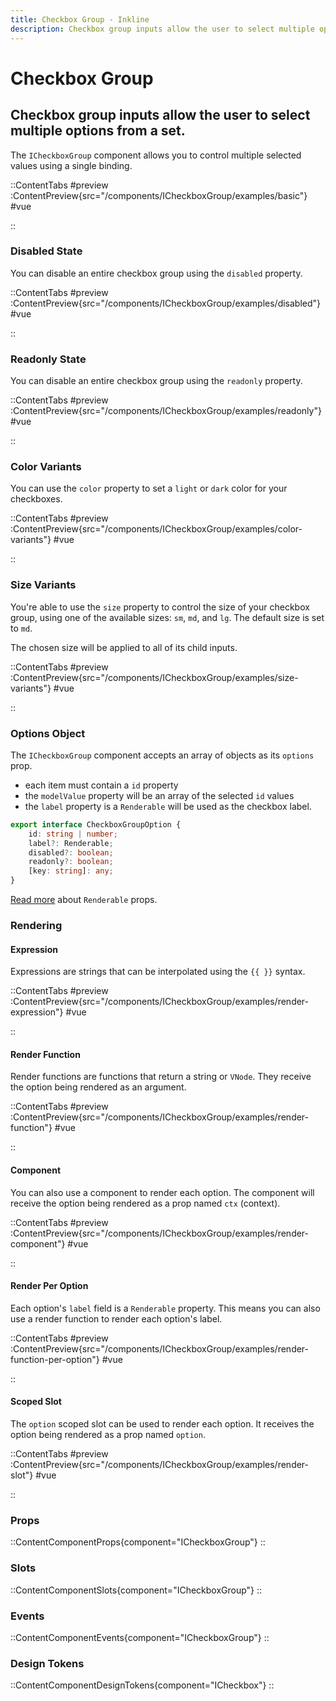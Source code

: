 ```yaml
---
title: Checkbox Group - Inkline
description: Checkbox group inputs allow the user to select multiple options from a set. 
---
```


# Checkbox Group
## Checkbox group inputs allow the user to select multiple options from a set. 

The `ICheckboxGroup` component allows you to control multiple selected values using a single binding.

::ContentTabs
#preview
:ContentPreview{src="/components/ICheckboxGroup/examples/basic"}
#vue
<!-- Autodocs{src="@inkline/inkline/components/ICheckboxGroup/examples/basic.raw.vue" lang="vue"} -->
::

### Disabled State
You can disable an entire checkbox group using the `disabled` property.

::ContentTabs
#preview
:ContentPreview{src="/components/ICheckboxGroup/examples/disabled"}
#vue
<!-- Autodocs{src="@inkline/inkline/components/ICheckboxGroup/examples/disabled.raw.vue" lang="vue"} -->
::

### Readonly State
You can disable an entire checkbox group using the `readonly` property.

::ContentTabs
#preview
:ContentPreview{src="/components/ICheckboxGroup/examples/readonly"}
#vue
<!-- Autodocs{src="@inkline/inkline/components/ICheckboxGroup/examples/readonly.raw.vue" lang="vue"} -->
::


### Color Variants
You can use the `color` property to set a `light` or `dark` color for your checkboxes.

::ContentTabs
#preview
:ContentPreview{src="/components/ICheckboxGroup/examples/color-variants"}
#vue
<!-- Autodocs{src="@inkline/inkline/components/ICheckboxGroup/examples/color-variants.raw.vue" lang="vue"} -->
::

### Size Variants
You're able to use the `size` property to control the size of your checkbox group, using one of the available sizes: `sm`, `md`, and `lg`. The default size is set to `md`. 

The chosen size will be applied to all of its child inputs.

::ContentTabs
#preview
:ContentPreview{src="/components/ICheckboxGroup/examples/size-variants"}
#vue
<!-- Autodocs{src="@inkline/inkline/components/ICheckboxGroup/examples/size-variants.raw.vue" lang="vue"} -->
::

### Options Object
The `ICheckboxGroup` component accepts an array of objects as its `options` prop.
- each item must contain a `id` property
- the `modelValue` property will be an array of the selected `id` values
- the `label` property is a `Renderable` will be used as the checkbox label.

```ts
export interface CheckboxGroupOption {
    id: string | number;
    label?: Renderable;
    disabled?: boolean;
    readonly?: boolean;
    [key: string]: any;
}
```

[Read more](/docs/utilities/components/renderable) about `Renderable` props.

### Rendering

#### Expression
Expressions are strings that can be interpolated using the `{{ }}` syntax. 

::ContentTabs
#preview
:ContentPreview{src="/components/ICheckboxGroup/examples/render-expression"}
#vue
<!-- Autodocs{src="@inkline/inkline/components/ICheckboxGroup/examples/render-expression.raw.vue" lang="vue"} -->
::

#### Render Function
Render functions are functions that return a string or `VNode`. They receive the option being rendered as an argument.

::ContentTabs
#preview
:ContentPreview{src="/components/ICheckboxGroup/examples/render-function"}
#vue
<!-- Autodocs{src="@inkline/inkline/components/ICheckboxGroup/examples/render-function.raw.vue" lang="vue"} -->
::

#### Component
You can also use a component to render each option. The component will receive the option being rendered as a prop named `ctx` (context).

::ContentTabs
#preview
:ContentPreview{src="/components/ICheckboxGroup/examples/render-component"}
#vue
<!-- Autodocs{src="@inkline/inkline/components/ICheckboxGroup/examples/render-component.raw.vue" lang="vue"} -->
::

#### Render Per Option
Each option's `label` field is a `Renderable` property. This means you can also use a render function to render each option's label.

::ContentTabs
#preview
:ContentPreview{src="/components/ICheckboxGroup/examples/render-function-per-option"}
#vue
<!-- Autodocs{src="@inkline/inkline/components/ICheckboxGroup/examples/render-function-per-option.raw.vue" lang="vue"} -->
::

#### Scoped Slot
The `option` scoped slot can be used to render each option. It receives the option being rendered as a prop named `option`.

::ContentTabs
#preview
:ContentPreview{src="/components/ICheckboxGroup/examples/render-slot"}
#vue
<!-- Autodocs{src="@inkline/inkline/components/ICheckboxGroup/examples/render-slot.raw.vue" lang="vue"} -->
::


### Props
::ContentComponentProps{component="ICheckboxGroup"}
::

### Slots
::ContentComponentSlots{component="ICheckboxGroup"}
::

### Events
::ContentComponentEvents{component="ICheckboxGroup"}
::

### Design Tokens
::ContentComponentDesignTokens{component="ICheckbox"}
::
